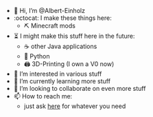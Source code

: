- :wave: Hi, I’m @Albert-Einholz
- :octocat: I make these things here:
  - :pick: Minecraft mods
- :hourglass_flowing_sand: I might make this stuff here in the future:
  - :coffee: other Java applications
  - :snake: Python
  - :printer: 3D-Printing (I own a V0 now)
- :eyes: I’m interested in various stuff
- :seedling: I’m currently learning more stuff
- :revolving_hearts: I’m looking to collaborate on even more stuff
- :mailbox: How to reach me:
  -  just ask [here](https://github.com/Albert-Einholz/Albert-Einholz/discussions/categories/general) for whatever you need
